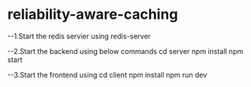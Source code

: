 # reliability-aware-caching

--1.Start the redis servier using redis-server

--2.Start the backend using below commands
cd server
npm install
npm start

--3.Start the frontend using 
cd client
npm install
npm run dev
